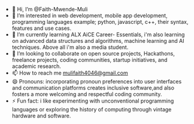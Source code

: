 - 👋 Hi, I’m @Faith-Mwende-Muli
- 👀 I’m interested in web development, mobile app development, programming languages example; python, javascript, c++, their syntax, features and use cases.
- 🌱 I’m currently learning ALX AiCE Career- Essentials, i'm also learning on advanced data structures and algorithms, machine learning and AI techniques. Above all i'm also a media student.
- 💞️ I’m looking to collaborate on open source projects, Hackathons, freelance projects, coding communities, startup initiatives, and academic research.
- 📫 How to reach me mulifaith4046@gmail.com
- 😄 Pronouns: incorporating pronoun preferences into user interfaces and communication platforms creates inclusive software,and also fosters a more welcoming and respectful coding community.
- ⚡ Fun fact: i like experimenting with unconventional programming languages or exploring the history of computing through vintage hardware and software.

<!---
Faith-Mwende-Muli/Faith-Mwende-Muli is a ✨ special ✨ repository because its `README.md` (this file) appears on your GitHub profile.
You can click the Preview link to take a look at your changes.
--->
